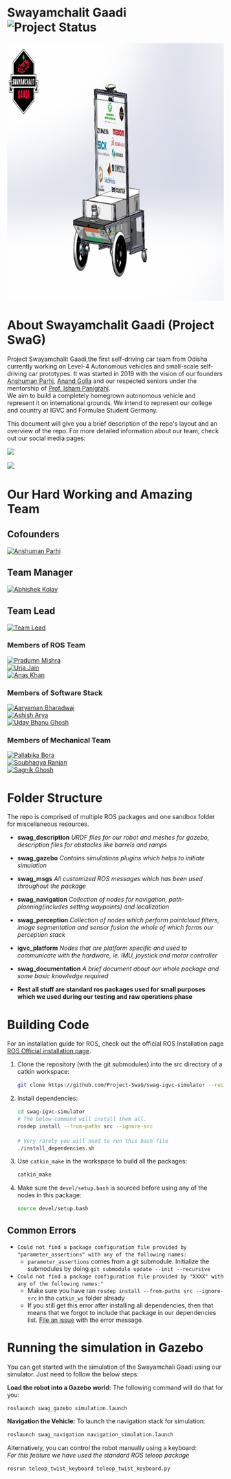 # Swayamchalit Gaadi <br> ![Project Status](https://img.shields.io/badge/Status-Simulation%20Ready-green) 

<img src="./repo_assets_for_readme/cadmodel.jpg" width="900" height="600" align="center" /><br>

# About Swayamchalit Gaadi (Project SwaG)

Project Swayamchalit Gaadi,the first self-driving car team from Odisha currently working on Level-4 Autonomous vehicles and small-scale self-driving car prototypes. It was started in 2019 with the vision of our founders [Anshuman Parhi](https://www.linkedin.com/in/anshuman-parhi/), [Anand Golla](https://www.linkedin.com/in/anandgolla/) and our respected seniors under the mentorship of [Prof. Isham Panigrahi](https://www.linkedin.com/in/isham-panigrahi-9a192797/).<br>
We aim to build a completely homegrown autonomous vehicle and represent it on international grounds. We intend to represent our college and country at IGVC and Formulae Student Germany.

This document will give you a brief description of the repo's layout and an overview of the repo.
For more detailed information about our team, check out our social media pages:<br>
<p>
   <a href="https://www.instagram.com/swayamchalit_gaadi/">
  <img src="https://img.shields.io/badge/Instagram-E4405F?style=for-the-badge&logo=instagram&logoColor=white"></a>  
</p>
<p>
   <a href="https://www.linkedin.com/company/teamswag/">
  <img src="https://img.shields.io/badge/LinkedIn-0077B5?style=for-the-badge&logo=linkedin&logoColor=white"></a>  
</p>

# Our Hard Working and Amazing Team

## Cofounders
[![Anshuman Parhi](https://img.shields.io/badge/-Anshuman%20Parhi-white)](https://www.linkedin.com/in/anshuman-parhi/)


## Team Manager
[![Abhishek Kolay](https://img.shields.io/badge/-Abhishek%20Kolay-yellowgreen)](https://www.linkedin.com/in/abhishek-kolay-a898061a5/)

## Team Lead
[![Team Lead](https://img.shields.io/badge/-Abhisek%20Omkar%20Prasad-red)](https://www.linkedin.com/in/abhisek-omkar-prasad-70937a173/)

### Members of ROS Team
[![Pradumn Mishra](https://img.shields.io/badge/-Pradumn%20Mishra-blue)](https://www.linkedin.com/in/pradumn203/)<br>
[![Urja Jain](https://img.shields.io/badge/-Urja%20Jain-9cf)](https://www.linkedin.com/in/urja-jain-020301/)<br>
[![Anas Khan](https://img.shields.io/badge/-Anas%20Khan-informational)](https://www.linkedin.com/in/anas-khan-731846219/)

### Members of Software Stack
[![Aaryaman Bharadwaj](https://img.shields.io/badge/-Aaryaman%20Bhardwaj-9cf)](https://www.linkedin.com/in/aaryaman-bhardwaj-768a22131/)<br>
[![Ashish Arya](https://img.shields.io/badge/-Ashish%20Arya-critical)](https://www.linkedin.com/in/ashish-arya-65923b16b/)<br>
[![Uday Bhanu Ghosh](https://img.shields.io/badge/-Uday%20Bhanu%20Ghosh-yellow)](https://www.linkedin.com/in/uday-bhanu-ghosh-091a12193/)

### Members of Mechanical Team
[![Pallabika Bora](https://img.shields.io/badge/-Pallabika%20Bora-orange)](https://www.linkedin.com/in/pallabika-bora-a735391b6/)<br>
[![Soubhagya Ranjan](https://img.shields.io/badge/-Soubhagya%20Ranjan-success)](https://www.linkedin.com/in/soubhagya-ranjan/)<br>
[![Sagnik Ghosh](https://img.shields.io/badge/-Sagnik%20Ghosh-lightgrey)](https://www.linkedin.com/in/sagnik-ghosh-1a5789208/)


# Folder Structure
The repo is comprised of multiple ROS packages and one sandbox folder for miscellaneous resources.
 * **swag_description**
    *URDF files for our robot and meshes for gazebo, description files for obstacles like barrels and ramps*
 * **swag_gazebo**
    *Contains simulations plugins which helps to initiate simulation*
 * **swag_msgs**
    *All customized ROS messages which has been used throughout the package*
 * **swag_navigation**
    *Collection of nodes for navigation, path-planning(includes setting waypoints) and localization*
 * **swag_perception**
    *Collection of nodes which perform pointcloud filters, image segmentation and sensor fusion the whole of which forms our perception stack*
 * **igvc_platform**
    *Nodes that are platform specific and used to communicate with the hardware, ie. IMU, joystick and motor controller*
 * **swag_documentation**
    *A brief document about our whole package and some basic knowledge required*

 * **Rest all stuff are standard ros packages used for small purposes which we used during our testing and raw operations phase**

# Building Code
 For an installation guide for ROS, check out the official ROS Installation page
 [ROS Official installation page](http://wiki.ros.org/ROS/Installation).

1. Clone the repository (with the git submodules) into the src directory of a catkin workspace:
    ```bash
    git clone https://github.com/Project-SwaG/swag-igvc-simulator --recursive
    ```

2. Install dependencies:
    ```bash
    cd swag-igvc-simulator
    # The below command will install them all.
    rosdep install --from-paths src --ignore-src
    
    # Very rarely you will need to run this bash file
    ./install_dependencies.sh
    ```

3. Use `catkin_make` in the workspace to build all the packages:
    ```bash
    catkin_make
    ```

4. Make sure the `devel/setup.bash` is sourced before using any of the nodes in this package:
    ```bash
   source devel/setup.bash
    ```

## Common Errors
- `Could not find a package configuration file provided by "parameter_assertions" with any of the following names:`
    - `parameter_assertions` comes from a git submodule. Initialize the submodules by doing
    `git submodule update --init --recursive`
- `Could not find a package configuration file provided by "XXXX" with any of the following names:"`
    - Make sure you have ran `rosdep install --from-paths src --ignore-src` in the `catkin_ws` folder already
    - If you still get this error after installing all dependencies, then that means that we forgot to include
    that package in our dependencies list.
    [File an issue](https://github.com/Project-SwaG/swag-igvc-simulator/issues) with the error message.


# Running the simulation in Gazebo
You can get started with the simulation of the Swayamchali Gaadi using our simulator. Just need to follow the below steps:

**Load the robot into a Gazebo world:**
The following command will do that for you:
```
roslaunch swag_gazebo simulation.launch
```

**Navigation the Vehicle:**
To launch the navigation stack for simulation:
```bash
roslaunch swag_navigation navigation_simulation.launch
```

Alternatively, you can control the robot manually using a keyboard:<br>
*For this feature we have used the standard ROS teleop package*
```
rosrun teleop_twist_keyboard teleop_twist_keyboard.py
```

